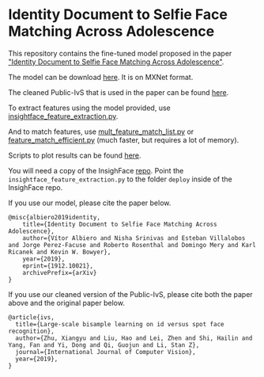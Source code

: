 # Identity Document to Selfie Face Matching Across Adolescence

This repository contains the fine-tuned model proposed in the paper ["Identity Document to Selfie Face Matching Across Adolescence"](https://arxiv.org/abs/1912.10021).

The model can be download [here](https://drive.google.com/open?id=1wpDk77bfjMxSu2_eKNfg6M4exVM7lO4U).
It is on MXNet format.

The cleaned Public-IvS that is used in the paper can be found [here](https://drive.google.com/open?id=1qSwX7hDmww-A2Zwo5EUP9nZaOpc3RLJw).

To extract features using the model provided, use [insightface_feature_extraction.py](https://github.com/vitoralbiero/face_matching/blob/master/insightface_feature_extraction.py).

And to match features, use [mult_feature_match_list.py](https://github.com/vitoralbiero/face_matching/blob/master/mult_feature_match_list.py) or [feature_match_efficient.py](https://github.com/vitoralbiero/face_matching/blob/master/feature_match_efficient.py) (much faster, but requires a lot of memory).

Scripts to plot results can be found [here](https://github.com/vitoralbiero/face_matching/tree/master/Plots).

You will need a copy of the InsighFace [repo](https://github.com/vitoralbiero/insightface/).
Point the ```insightface_feature_extraction.py``` to the folder ```deploy``` inside of the InsighFace repo.

If you use our model, please cite the paper below.

```
@misc{albiero2019identity,
    title={Identity Document to Selfie Face Matching Across Adolescence},
    author={Vítor Albiero and Nisha Srinivas and Esteban Villalobos and Jorge Perez-Facuse and Roberto Rosenthal and Domingo Mery and Karl Ricanek and Kevin W. Bowyer},
    year={2019},
    eprint={1912.10021},
    archivePrefix={arXiv}
}
```

If you use our cleaned version of the Public-IvS, please cite both the paper above and the original paper below.
```
@article{ivs,
  title={Large-scale bisample learning on id versus spot face recognition},
  author={Zhu, Xiangyu and Liu, Hao and Lei, Zhen and Shi, Hailin and Yang, Fan and Yi, Dong and Qi, Guojun and Li, Stan Z},
  journal={International Journal of Computer Vision},
  year={2019},
}
```
